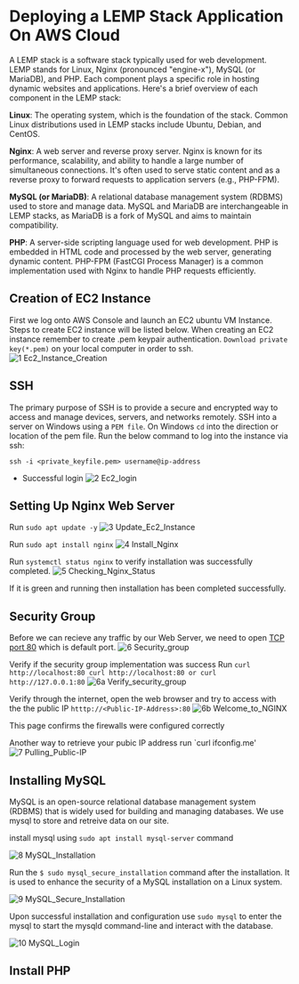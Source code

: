 # Deploying a LEMP Stack Application On AWS Cloud

A LEMP stack is a software stack typically used for web development. LEMP stands for Linux, Nginx (pronounced "engine-x"), MySQL (or MariaDB), and PHP. Each component plays a specific role in hosting dynamic websites and applications. Here's a brief overview of each component in the LEMP stack:

**Linux**: The operating system, which is the foundation of the stack. Common Linux distributions used in LEMP stacks include Ubuntu, Debian, and CentOS.

**Nginx**: A web server and reverse proxy server. Nginx is known for its performance, scalability, and ability to handle a large number of simultaneous connections. It's often used to serve static content and as a reverse proxy to forward requests to application servers (e.g., PHP-FPM).

**MySQL (or MariaDB)**: A relational database management system (RDBMS) used to store and manage data. MySQL and MariaDB are interchangeable in LEMP stacks, as MariaDB is a fork of MySQL and aims to maintain compatibility.

**PHP**: A server-side scripting language used for web development. PHP is embedded in HTML code and processed by the web server, generating dynamic content. PHP-FPM (FastCGI Process Manager) is a common implementation used with Nginx to handle PHP requests efficiently.

## Creation of EC2 Instance

First we log onto AWS Console and launch an EC2 ubuntu VM Instance. Steps to create EC2 instance will be listed below. When creating an EC2 instance remember to create .pem keypair authentication. `Download private key(*.pem)` on your local computer in order to ssh.
![1 Ec2_Instance_Creation](https://github.com/lucm9/My-Personal-Project-Documentation/assets/96879757/57b11502-9768-4fac-8037-d07457233508)

## SSH

The primary purpose of SSH is to provide a secure and encrypted way to access and manage devices, servers, and networks remotely. SSH into a server on Windows using a `PEM file`. On Windows `cd` into the direction or location of the pem file. 
Run the below command to log into the instance via ssh:

```
ssh -i <private_keyfile.pem> username@ip-address
```
- Successful login
![2 Ec2_login](https://github.com/lucm9/My-Personal-Project-Documentation/assets/96879757/3ce0e118-454f-4f27-b6c9-6259d576a739)

## Setting Up Nginx Web Server

Run `sudo apt update -y`
![3 Update_Ec2_Instance](https://github.com/lucm9/My-Personal-Project-Documentation/assets/96879757/c23c536a-78a9-4d36-bdea-6eb002d3ad30)

Run `sudo apt install nginx` 
![4 Install_Nginx](https://github.com/lucm9/My-Personal-Project-Documentation/assets/96879757/d17c3d66-24bf-4eec-9994-3fedf5426ca5)

Run `systemctl status nginx` to verify installation was successfully completed. 
![5 Checking_Nginx_Status](https://github.com/lucm9/My-Personal-Project-Documentation/assets/96879757/279dac95-797b-49c9-91da-f5dc8fe2fcda)

If it is green and running then installation has been completed successfully. 

## Security Group 

Before we can recieve any traffic by our Web Server, we need to open [TCP port 80](https://www.techtarget.com/searchnetworking/definition/port-number) which is default port.
![6 Security_group](https://github.com/lucm9/My-Personal-Project-Documentation/assets/96879757/09ad9eb8-8960-4de2-8c92-33acc93c7de6)

Verify if the security group implementation was success 
Run `curl http://localhost:80 curl http://localhost:80
or
curl http://127.0.0.1:80`
![6a  Verify_security_group](https://github.com/lucm9/My-Personal-Project-Documentation/assets/96879757/c5c2c9ce-7dd5-4a3d-beac-4287908e0a40)

Verify through the internet, open the web browser and try to access with the the public IP
`htttp://<Public-IP-Address>:80`
![6b Welcome_to_NGINX](https://github.com/lucm9/My-Personal-Project-Documentation/assets/96879757/d963abcc-f6cf-4a91-8e47-10ea26e43fd9)

This page confirms the firewalls were configured correctly

Another way to retrieve your pubic IP address run `curl ifconfig.me'
![7 Pulling_Public-IP](https://github.com/lucm9/My-Personal-Project-Documentation/assets/96879757/701edd60-ae0d-4e3e-8b5d-9eeebea2a5fe)

## Installing MySQL
MySQL is an open-source relational database management system (RDBMS) that is widely used for building and managing databases. We use mysql to store and retreive data on our site. 

install mysql using `sudo apt install mysql-server` command

![8 MySQL_Installation](https://github.com/lucm9/My-Personal-Project-Documentation/assets/96879757/824014b8-bea7-4b05-bf48-6124e5334290)

Run the `$ sudo mysql_secure_installation` command after the installation. It is used to enhance the security of a MySQL installation on a Linux system.

![9 MySQL_Secure_Installation](https://github.com/lucm9/My-Personal-Project-Documentation/assets/96879757/a8adaadd-2c89-407a-b4c3-9381ffc397d0)

Upon successful installation and configuration use `sudo mysql` to enter the mysql to start the mysqld command-line and interact with the database.

![10 MySQL_Login](https://github.com/lucm9/My-Personal-Project-Documentation/assets/96879757/b64e559d-3b27-4d05-ae22-dfde71904edb)

## Install PHP







 





